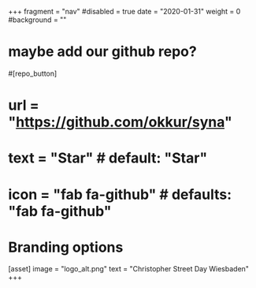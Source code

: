 +++
fragment = "nav"
#disabled = true
date = "2020-01-31"
weight = 0
#background = ""

# maybe add our github repo?
#[repo_button]
#  url = "https://github.com/okkur/syna"
#  text = "Star" # default: "Star"
#  icon = "fab fa-github" # defaults: "fab fa-github"

# Branding options
[asset]
  image = "logo_alt.png"
  text = "Christopher Street Day Wiesbaden"
+++
